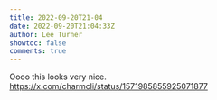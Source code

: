 ```yaml
---
title: 2022-09-20T21-04
date: 2022-09-20T21:04:33Z
author: Lee Turner
showtoc: false
comments: true
---
```


Oooo this looks very nice. https://x.com/charmcli/status/1571985855925071877

